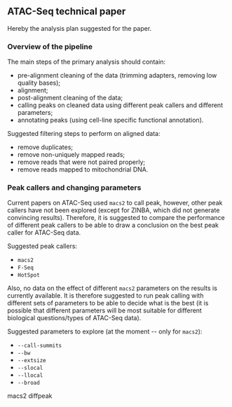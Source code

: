 ATAC-Seq technical paper
--------------------------------------

Hereby the analysis plan suggested for the paper.

### Overview of the pipeline

The main steps of the primary analysis should contain:

- pre-alignment cleaning of the data (trimming adapters,
removing low quality bases);
- alignment;
- post-alignment cleaning of the data;
- calling peaks on cleaned data using different peak callers
and different parameters;
- annotating peaks (using cell-line specific functional
annotation).

Suggested filtering steps to perform on aligned data:

- remove duplicates;
- remove non-uniquely mapped reads;
- remove reads that were not paired properly;
- remove reads mapped to mitochondrial DNA.


### Peak callers and changing parameters

Current papers on ATAC-Seq used `macs2` to call peak, however,
other peak callers have not been explored (except for ZINBA,
which did not generate convincing results). Therefore, it is
suggested to compare the performance of different peak callers
to be able to draw a conclusion on the best peak caller for
ATAC-Seq data.

Suggested peak callers:

- `macs2`
- `F-Seq`
- `HotSpot`

Also, no data on the effect of different `macs2` parameters on
the results is currently available. It is therefore suggested to
run peak calling with different sets of parameters to be able
to decide what is the best (it is possible that different parameters
will be most suitable for different biological questions/types of
ATAC-Seq data).

Suggested parameters to explore (at the moment -- only for
`macs2`):

- `--call-summits`
- `--bw`
- `--extsize`
- `--slocal`
- `--llocal`
- `--broad`

macs2 diffpeak















